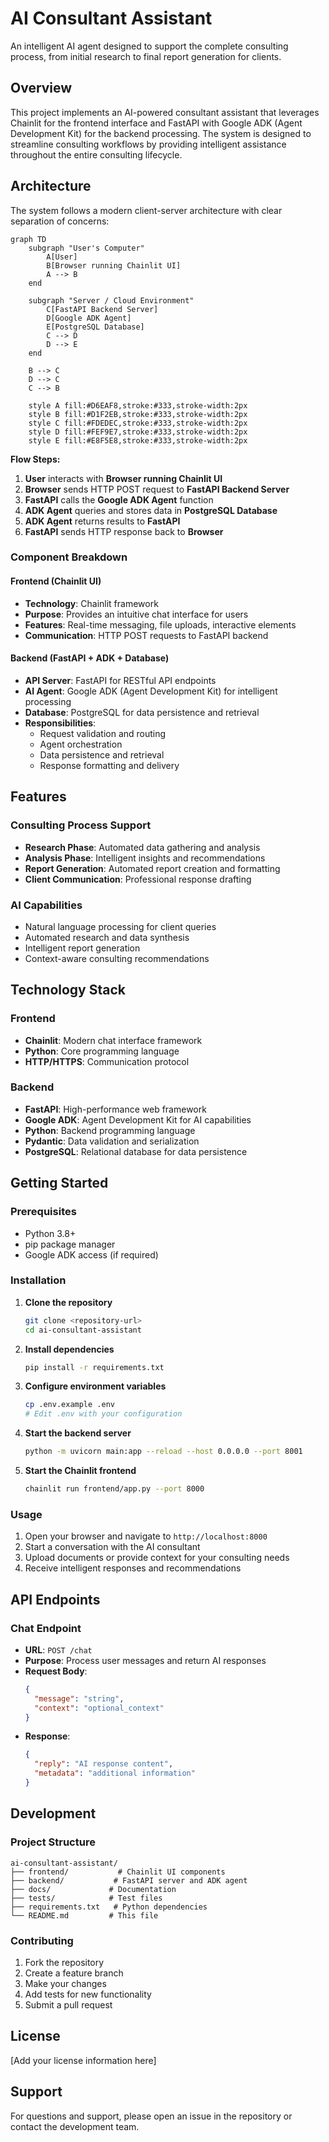 # AI Consultant Assistant

An intelligent AI agent designed to support the complete consulting process, from initial research to final report generation for clients.

## Overview

This project implements an AI-powered consultant assistant that leverages Chainlit for the frontend interface and FastAPI with Google ADK (Agent Development Kit) for the backend processing. The system is designed to streamline consulting workflows by providing intelligent assistance throughout the entire consulting lifecycle.

## Architecture

The system follows a modern client-server architecture with clear separation of concerns:

```mermaid
graph TD
    subgraph "User's Computer"
        A[User]
        B[Browser running Chainlit UI]
        A --> B
    end

    subgraph "Server / Cloud Environment"
        C[FastAPI Backend Server]
        D[Google ADK Agent]
        E[PostgreSQL Database]
        C --> D
        D --> E
    end

    B --> C
    D --> C
    C --> B

    style A fill:#D6EAF8,stroke:#333,stroke-width:2px
    style B fill:#D1F2EB,stroke:#333,stroke-width:2px
    style C fill:#FDEDEC,stroke:#333,stroke-width:2px
    style D fill:#FEF9E7,stroke:#333,stroke-width:2px
    style E fill:#E8F5E8,stroke:#333,stroke-width:2px
```

**Flow Steps:**
1. **User** interacts with **Browser running Chainlit UI**
2. **Browser** sends HTTP POST request to **FastAPI Backend Server**
3. **FastAPI** calls the **Google ADK Agent** function
4. **ADK Agent** queries and stores data in **PostgreSQL Database**
5. **ADK Agent** returns results to **FastAPI**
6. **FastAPI** sends HTTP response back to **Browser**

### Component Breakdown

#### Frontend (Chainlit UI)
- **Technology**: Chainlit framework
- **Purpose**: Provides an intuitive chat interface for users
- **Features**: Real-time messaging, file uploads, interactive elements
- **Communication**: HTTP POST requests to FastAPI backend

#### Backend (FastAPI + ADK + Database)
- **API Server**: FastAPI for RESTful API endpoints
- **AI Agent**: Google ADK (Agent Development Kit) for intelligent processing
- **Database**: PostgreSQL for data persistence and retrieval
- **Responsibilities**: 
  - Request validation and routing
  - Agent orchestration
  - Data persistence and retrieval
  - Response formatting and delivery

## Features

### Consulting Process Support
- **Research Phase**: Automated data gathering and analysis
- **Analysis Phase**: Intelligent insights and recommendations
- **Report Generation**: Automated report creation and formatting
- **Client Communication**: Professional response drafting

### AI Capabilities
- Natural language processing for client queries
- Automated research and data synthesis
- Intelligent report generation
- Context-aware consulting recommendations

## Technology Stack

### Frontend
- **Chainlit**: Modern chat interface framework
- **Python**: Core programming language
- **HTTP/HTTPS**: Communication protocol

### Backend
- **FastAPI**: High-performance web framework
- **Google ADK**: Agent Development Kit for AI capabilities
- **Python**: Backend programming language
- **Pydantic**: Data validation and serialization
- **PostgreSQL**: Relational database for data persistence

## Getting Started

### Prerequisites
- Python 3.8+
- pip package manager
- Google ADK access (if required)

### Installation

1. **Clone the repository**
   ```bash
   git clone <repository-url>
   cd ai-consultant-assistant
   ```

2. **Install dependencies**
   ```bash
   pip install -r requirements.txt
   ```

3. **Configure environment variables**
   ```bash
   cp .env.example .env
   # Edit .env with your configuration
   ```

4. **Start the backend server**
   ```bash
   python -m uvicorn main:app --reload --host 0.0.0.0 --port 8001
   ```

5. **Start the Chainlit frontend**
   ```bash
   chainlit run frontend/app.py --port 8000
   ```

### Usage

1. Open your browser and navigate to `http://localhost:8000`
2. Start a conversation with the AI consultant
3. Upload documents or provide context for your consulting needs
4. Receive intelligent responses and recommendations

## API Endpoints

### Chat Endpoint
- **URL**: `POST /chat`
- **Purpose**: Process user messages and return AI responses
- **Request Body**: 
  ```json
  {
    "message": "string",
    "context": "optional_context"
  }
  ```
- **Response**: 
  ```json
  {
    "reply": "AI response content",
    "metadata": "additional information"
  }
  ```

## Development

### Project Structure
```
ai-consultant-assistant/
├── frontend/           # Chainlit UI components
├── backend/           # FastAPI server and ADK agent
├── docs/             # Documentation
├── tests/            # Test files
├── requirements.txt   # Python dependencies
└── README.md         # This file
```

### Contributing
1. Fork the repository
2. Create a feature branch
3. Make your changes
4. Add tests for new functionality
5. Submit a pull request

## License

[Add your license information here]

## Support

For questions and support, please open an issue in the repository or contact the development team.